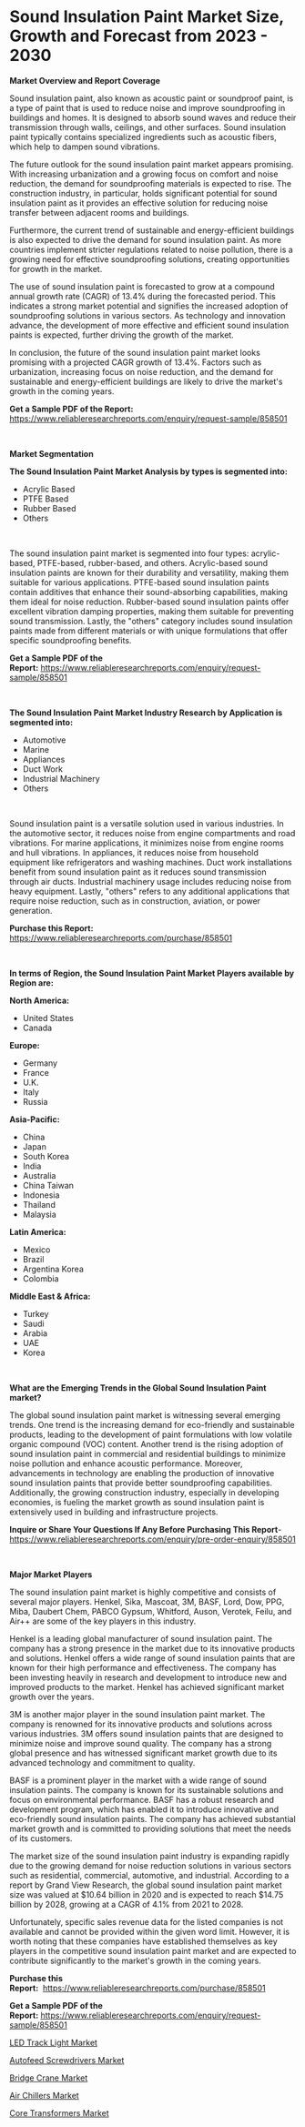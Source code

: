 <p><h1>Sound Insulation Paint Market Size, Growth and Forecast from 2023 - 2030</h1></p><p><strong>Market Overview and Report Coverage</strong></p>
<p><p>Sound insulation paint, also known as acoustic paint or soundproof paint, is a type of paint that is used to reduce noise and improve soundproofing in buildings and homes. It is designed to absorb sound waves and reduce their transmission through walls, ceilings, and other surfaces. Sound insulation paint typically contains specialized ingredients such as acoustic fibers, which help to dampen sound vibrations.</p><p>The future outlook for the sound insulation paint market appears promising. With increasing urbanization and a growing focus on comfort and noise reduction, the demand for soundproofing materials is expected to rise. The construction industry, in particular, holds significant potential for sound insulation paint as it provides an effective solution for reducing noise transfer between adjacent rooms and buildings.</p><p>Furthermore, the current trend of sustainable and energy-efficient buildings is also expected to drive the demand for sound insulation paint. As more countries implement stricter regulations related to noise pollution, there is a growing need for effective soundproofing solutions, creating opportunities for growth in the market.</p><p>The use of sound insulation paint is forecasted to grow at a compound annual growth rate (CAGR) of 13.4% during the forecasted period. This indicates a strong market potential and signifies the increased adoption of soundproofing solutions in various sectors. As technology and innovation advance, the development of more effective and efficient sound insulation paints is expected, further driving the growth of the market.</p><p>In conclusion, the future of the sound insulation paint market looks promising with a projected CAGR growth of 13.4%. Factors such as urbanization, increasing focus on noise reduction, and the demand for sustainable and energy-efficient buildings are likely to drive the market's growth in the coming years.</p></p>
<p><strong>Get a Sample PDF of the Report:</strong> <a href="https://www.reliableresearchreports.com/enquiry/request-sample/858501">https://www.reliableresearchreports.com/enquiry/request-sample/858501</a></p>
<p>&nbsp;</p>
<p><strong>Market Segmentation</strong></p>
<p><strong>The Sound Insulation Paint Market Analysis by types is segmented into:</strong></p>
<p><ul><li>Acrylic Based</li><li>PTFE Based</li><li>Rubber Based</li><li>Others</li></ul></p>
<p>&nbsp;</p>
<p><p>The sound insulation paint market is segmented into four types: acrylic-based, PTFE-based, rubber-based, and others. Acrylic-based sound insulation paints are known for their durability and versatility, making them suitable for various applications. PTFE-based sound insulation paints contain additives that enhance their sound-absorbing capabilities, making them ideal for noise reduction. Rubber-based sound insulation paints offer excellent vibration damping properties, making them suitable for preventing sound transmission. Lastly, the "others" category includes sound insulation paints made from different materials or with unique formulations that offer specific soundproofing benefits.</p></p>
<p><strong>Get a Sample PDF of the Report:</strong>&nbsp;<a href="https://www.reliableresearchreports.com/enquiry/request-sample/858501">https://www.reliableresearchreports.com/enquiry/request-sample/858501</a></p>
<p>&nbsp;</p>
<p><strong>The Sound Insulation Paint Market Industry Research by Application is segmented into:</strong></p>
<p><ul><li>Automotive</li><li>Marine</li><li>Appliances</li><li>Duct Work</li><li>Industrial Machinery</li><li>Others</li></ul></p>
<p>&nbsp;</p>
<p><p>Sound insulation paint is a versatile solution used in various industries. In the automotive sector, it reduces noise from engine compartments and road vibrations. For marine applications, it minimizes noise from engine rooms and hull vibrations. In appliances, it reduces noise from household equipment like refrigerators and washing machines. Duct work installations benefit from sound insulation paint as it reduces sound transmission through air ducts. Industrial machinery usage includes reducing noise from heavy equipment. Lastly, "others" refers to any additional applications that require noise reduction, such as in construction, aviation, or power generation.</p></p>
<p><strong>Purchase this Report:</strong>&nbsp; <a href="https://www.reliableresearchreports.com/purchase/858501">https://www.reliableresearchreports.com/purchase/858501</a></p>
<p>&nbsp;</p>
<p><strong>In terms of Region, the Sound Insulation Paint Market Players available by Region are:</strong></p>
<p>
    <p> <strong> North America: </strong>
        <ul>
            <li>United States</li>
            <li>Canada</li>
        </ul>
        </p> 
    <p> <strong> Europe: </strong>
        <ul>
            <li>Germany</li>
            <li>France</li>
            <li>U.K.</li>
            <li>Italy</li>
            <li>Russia</li>
        </ul>
        </p> 
    <p> <strong> Asia-Pacific: </strong>
        <ul>
            <li>China</li>
            <li>Japan</li>
            <li>South Korea</li>
            <li>India</li>
            <li>Australia</li>
            <li>China Taiwan</li>
            <li>Indonesia</li>
            <li>Thailand</li>
            <li>Malaysia</li>
        </ul>
        </p> 
    <p> <strong> Latin America: </strong>
        <ul>
            <li>Mexico</li>
            <li>Brazil</li>
            <li>Argentina Korea</li>
            <li>Colombia</li>
        </ul>
        </p> 
    <p> <strong> Middle East & Africa: </strong>
        <ul>
            <li>Turkey</li>
            <li>Saudi</li>
            <li>Arabia</li>
            <li>UAE</li>
            <li>Korea</li>
        </ul>
    </p>
    </p>
<p>&nbsp;</p>
<p><strong>What are the Emerging Trends in the Global Sound Insulation Paint market?</strong></p>
<p><p>The global sound insulation paint market is witnessing several emerging trends. One trend is the increasing demand for eco-friendly and sustainable products, leading to the development of paint formulations with low volatile organic compound (VOC) content. Another trend is the rising adoption of sound insulation paint in commercial and residential buildings to minimize noise pollution and enhance acoustic performance. Moreover, advancements in technology are enabling the production of innovative sound insulation paints that provide better soundproofing capabilities. Additionally, the growing construction industry, especially in developing economies, is fueling the market growth as sound insulation paint is extensively used in building and infrastructure projects.</p></p>
<p><strong>Inquire or Share Your Questions If Any Before Purchasing This Report</strong>- <a href="https://www.reliableresearchreports.com/enquiry/pre-order-enquiry/858501">https://www.reliableresearchreports.com/enquiry/pre-order-enquiry/858501</a></p>
<p>&nbsp;</p>
<p><strong>Major Market Players</strong></p>
<p><p>The sound insulation paint market is highly competitive and consists of several major players. Henkel, Sika, Mascoat, 3M, BASF, Lord, Dow, PPG, Miba, Daubert Chem, PABCO Gypsum, Whitford, Auson, Verotek, Feilu, and Air++ are some of the key players in this industry.</p><p>Henkel is a leading global manufacturer of sound insulation paint. The company has a strong presence in the market due to its innovative products and solutions. Henkel offers a wide range of sound insulation paints that are known for their high performance and effectiveness. The company has been investing heavily in research and development to introduce new and improved products to the market. Henkel has achieved significant market growth over the years.</p><p>3M is another major player in the sound insulation paint market. The company is renowned for its innovative products and solutions across various industries. 3M offers sound insulation paints that are designed to minimize noise and improve sound quality. The company has a strong global presence and has witnessed significant market growth due to its advanced technology and commitment to quality.</p><p>BASF is a prominent player in the market with a wide range of sound insulation paints. The company is known for its sustainable solutions and focus on environmental performance. BASF has a robust research and development program, which has enabled it to introduce innovative and eco-friendly sound insulation paints. The company has achieved substantial market growth and is committed to providing solutions that meet the needs of its customers.</p><p>The market size of the sound insulation paint industry is expanding rapidly due to the growing demand for noise reduction solutions in various sectors such as residential, commercial, automotive, and industrial. According to a report by Grand View Research, the global sound insulation paint market size was valued at $10.64 billion in 2020 and is expected to reach $14.75 billion by 2028, growing at a CAGR of 4.1% from 2021 to 2028.</p><p>Unfortunately, specific sales revenue data for the listed companies is not available and cannot be provided within the given word limit. However, it is worth noting that these companies have established themselves as key players in the competitive sound insulation paint market and are expected to contribute significantly to the market's growth in the coming years.</p></p>
<p><strong>Purchase this Report:</strong>&nbsp;&nbsp;<a href="https://www.reliableresearchreports.com/purchase/858501">https://www.reliableresearchreports.com/purchase/858501</a></p>
<p></p>
<p><strong>Get a Sample PDF of the Report:</strong>&nbsp;<a href="https://www.reliableresearchreports.com/enquiry/request-sample/858501">https://www.reliableresearchreports.com/enquiry/request-sample/858501</a></p>
<p><p><a href="https://medium.com/@ardithlynch1906/led-track-light-market-insights-into-market-cagr-market-trends-and-growth-strategies-9875c4187296">LED Track Light Market</a></p><p><a href="https://medium.com/@clayreinger/analyzing-autofeed-screwdrivers-market-global-industry-perspective-and-forecast-2023-to-2030-575c21f087e8">Autofeed Screwdrivers Market</a></p><p><a href="https://medium.com/@juliusadams1991/bridge-crane-market-competitive-analysis-market-trends-and-forecast-to-2030-6e200ef7378f">Bridge Crane Market</a></p><p><a href="https://medium.com/@jeffrystehr/air-chillers-market-exploring-market-share-market-trends-and-future-growth-ad1acd79974f">Air Chillers Market</a></p><p><a href="https://medium.com/@sylvanfahey/decoding-core-transformers-market-metrics-market-share-trends-and-growth-patterns-d0f4e999a9c5">Core Transformers Market</a></p></p>